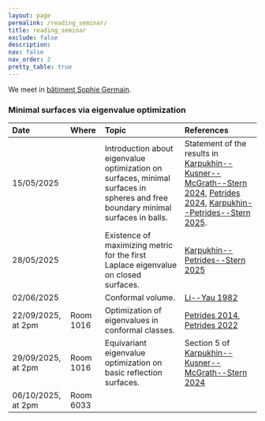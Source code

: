 ```yaml
---
layout: page
permalink: /reading_seminar/
title: reading_seminar
exclude: false
description: 
nav: false
nav_order: 2
pretty_table: true
---
```


<!-- _pages/reading_seminar.md -->

We meet in [bâtiment Sophie Germain](https://www.math.u-paris.fr/ufr/acces#venir_a_sophie_germain).

### Minimal surfaces via eigenvalue optimization

| Date | Where | Topic | References |
| :----- | :----- | :-------- | :------- |
| 15/05/2025 | | Introduction about eigenvalue optimization on surfaces, minimal surfaces in spheres and free boundary minimal surfaces in balls. | Statement of the results in [Karpukhin--Kusner--McGrath--Stern 2024](https://arxiv.org/abs/2402.13121), [Petrides 2024](https://arxiv.org/abs/2410.13347), [Karpukhin--Petrides--Stern 2025](https://arxiv.org/abs/2505.05293). |
| 28/05/2025 | | Existence of maximizing metric for the first Laplace eigenvalue on closed surfaces. | [Karpukhin--Petrides--Stern 2025](https://arxiv.org/abs/2505.05293) |
| 02/06/2025 | | Conformal volume. | [Li--Yau 1982](https://doi.org/10.1007/BF01399507) |
| 22/09/2025, at 2pm | Room 1016 | Optimization of eigenvalues in conformal classes. | [Petrides 2014](https://doi.org/10.1007/s00039-014-0292-5), [Petrides 2022](https://arxiv.org/abs/2211.15632) |
| 29/09/2025, at 2pm | Room 1016 | Equivariant eigenvalue optimization on basic reflection surfaces. | Section 5 of [Karpukhin--Kusner--McGrath--Stern 2024](https://arxiv.org/abs/2402.13121) |
| 06/10/2025, at 2pm | Room 6033 | | |
